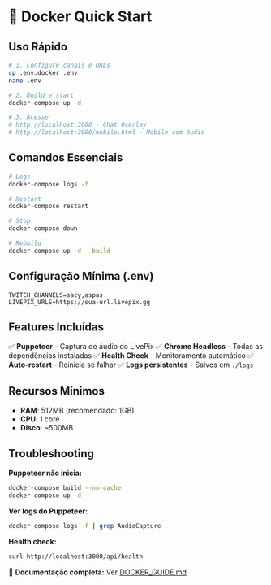 # 🐳 Docker Quick Start

## Uso Rápido

```bash
# 1. Configure canais e URLs
cp .env.docker .env
nano .env

# 2. Build e start
docker-compose up -d

# 3. Acesse
# http://localhost:3000 - Chat Overlay
# http://localhost:3000/mobile.html - Mobile com áudio
```

## Comandos Essenciais

```bash
# Logs
docker-compose logs -f

# Restart
docker-compose restart

# Stop
docker-compose down

# Rebuild
docker-compose up -d --build
```

## Configuração Mínima (.env)

```env
TWITCH_CHANNELS=sacy,aspas
LIVEPIX_URLS=https://sua-url.livepix.gg
```

## Features Incluídas

✅ **Puppeteer** - Captura de áudio do LivePix
✅ **Chrome Headless** - Todas as dependências instaladas
✅ **Health Check** - Monitoramento automático
✅ **Auto-restart** - Reinicia se falhar
✅ **Logs persistentes** - Salvos em `./logs`

## Recursos Mínimos

- **RAM**: 512MB (recomendado: 1GB)
- **CPU**: 1 core
- **Disco**: ~500MB

## Troubleshooting

**Puppeteer não inicia:**
```bash
docker-compose build --no-cache
docker-compose up -d
```

**Ver logs do Puppeteer:**
```bash
docker-compose logs -f | grep AudioCapture
```

**Health check:**
```bash
curl http://localhost:3000/api/health
```

📖 **Documentação completa:** Ver [DOCKER_GUIDE.md](DOCKER_GUIDE.md)
